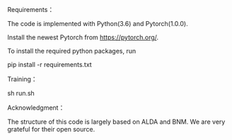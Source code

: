 Requirements：

The code is implemented with Python(3.6) and Pytorch(1.0.0).

Install the newest Pytorch from https://pytorch.org/.

To install the required python packages, run

pip install -r requirements.txt

Training：

sh run.sh

Acknowledgment：

The structure of this code is largely based on ALDA and BNM. We are very grateful for their open source.
